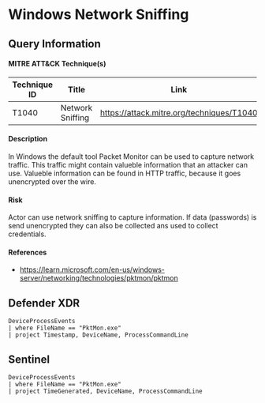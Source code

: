 # Windows Network Sniffing

## Query Information

#### MITRE ATT&CK Technique(s)

| Technique ID | Title    | Link    |
| ---  | --- | --- |
| T1040 | Network Sniffing | https://attack.mitre.org/techniques/T1040 |

#### Description
In Windows the default tool Packet Monitor can be used to capture network traffic. This traffic might contain valueble information that an attacker can use. Valueble information can be found in HTTP traffic, because it goes unencrypted over the wire.

#### Risk
Actor can use network sniffing to capture information. If data (passwords) is send unencrypted they can also be collected ans used to collect credentials.

#### References
- https://learn.microsoft.com/en-us/windows-server/networking/technologies/pktmon/pktmon

## Defender XDR

```
DeviceProcessEvents
| where FileName == "PktMon.exe"
| project Timestamp, DeviceName, ProcessCommandLine
```
## Sentinel
```
DeviceProcessEvents
| where FileName == "PktMon.exe"
| project TimeGenerated, DeviceName, ProcessCommandLine
```



